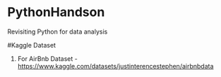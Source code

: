 # PythonHandson
Revisiting Python for data analysis 


#Kaggle Dataset 
1. For AirBnb Dataset - https://www.kaggle.com/datasets/justinterencestephen/airbnbdata
